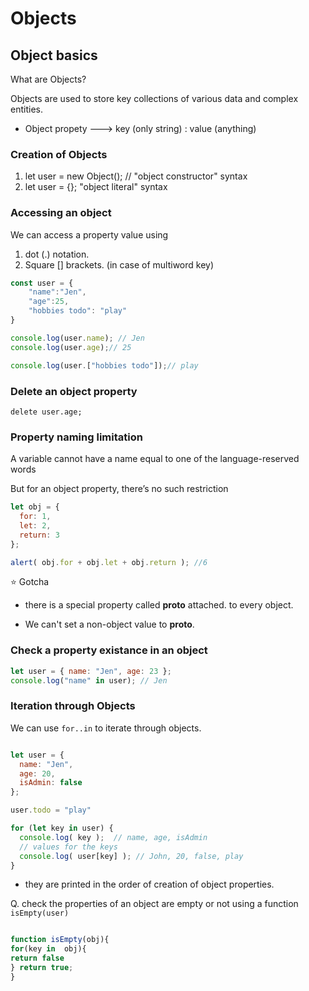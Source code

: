 
# Objects


## Object basics

What are Objects?

Objects are used to store key collections of various data and complex entities.

- Object propety ---> key (only string) : value (anything)

### Creation of Objects

1. let user = new Object(); // "object constructor" syntax
2. let user = {}; "object literal" syntax


### Accessing an object

We can access a property value using 
1. dot (.) notation.
2. Square [] brackets. (in case of multiword key)



```javascript
const user = {
    "name":"Jen",
    "age":25,
    "hobbies todo": "play"
}

console.log(user.name); // Jen
console.log(user.age);// 25

console.log(user.["hobbies todo"]);// play

```

### Delete an object property

```delete user.age;```


### Property naming limitation



A variable cannot have a name equal to one of the language-reserved words

But for an object property, there’s no such restriction

```javascript
let obj = {
  for: 1,
  let: 2,
  return: 3
};

alert( obj.for + obj.let + obj.return ); //6 
```

⭐️ Gotcha

- there is a special property called __proto__ attached. to every object.

- We can't set a non-object value to __proto__.

### Check a property existance in an object

```javascript
let user = { name: "Jen", age: 23 };
console.log("name" in user); // Jen
```

### Iteration through Objects

We can use ```for..in``` to iterate through objects.

```javascript

let user = {
  name: "Jen",
  age: 20,
  isAdmin: false
};

user.todo = "play"

for (let key in user) {
  console.log( key );  // name, age, isAdmin
  // values for the keys
  console.log( user[key] ); // John, 20, false, play
}
```
- they are printed in the order of creation of object properties.


Q. check the properties of an object are empty or not using a function
```isEmpty(user)```

```javascript

function isEmpty(obj){
for(key in  obj){
return false
} return true;
}


```
